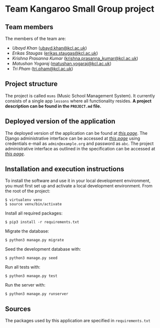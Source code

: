 # Team Kangaroo Small Group project

## Team members
The members of the team are:
- *Ubayd Khan* ([ubayd.khan@kcl.ac.uk](ubayd.khan@kcl.ac.uk))
- *Erikas Staugas* ([erikas.staugas@kcl.ac.uk](erikas.staugas@kcl.ac.uk))
- *Krishna Prasanna Kumar* ([krishna.prasanna_kumar@kcl.ac.uk](krishna.prasanna_kumar@kcl.ac.uk)) 
- *Matushan Yogaraj* ([matushan.yogaraj@kcl.ac.uk](matushan.yogaraj@kcl.ac.uk))
- *Tri Pham* ([tri.pham@kcl.ac.uk](tri.pham@kcl.ac.uk))

## Project structure
The project is called `msms` (Music School Management System).  It currently consists of a single app `lessons` where all functionality resides.
**A project description can be found in the `PROJECT.md` file.**

## Deployed version of the application
The deployed version of the application can be found at *[this page](https://matyog.pythonanywhere.com)*.
The Django administrative interface can be accessed at *[this page](https://matyog.pythonanywhere.com)* using credentials e-mail as `admin@example.org` and password as `abc`. 
The project administrative interface as outlined in the specification can be accessed at *[this page](https://matyog.pythonanywhere.com)*. 

## Installation and execution instructions
To install the software and use it in your local development environment, you must first set up and activate a local development environment.  From the root of the project:

```
$ virtualenv venv
$ source venv/bin/activate
```

Install all required packages:

```
$ pip3 install -r requirements.txt
```

Migrate the database:

```
$ python3 manage.py migrate
```

Seed the development database with:

```
$ python3 manage.py seed
```

Run all tests with:
```
$ python3 manage.py test
```

Run the server with:

```
$ python3 manage.py runserver
```

## Sources
The packages used by this application are specified in `requirements.txt`

